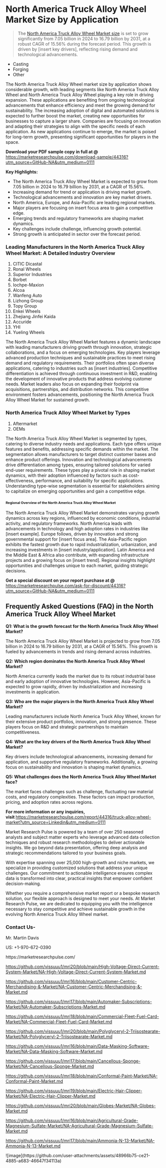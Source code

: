 <h1>North America Truck Alloy Wheel Market&nbsp;Size by Application</h1><blockquote><p>The <a href="https://marketresearchpulse.com/download-sample/44316?utm_source=GitHub-NA&amp;utm_medium=0111">North America Truck Alloy Wheel Market size</a> is set to grow significantly from 7.05 billion in 2024 to 16.79 billion by 2031, at a robust CAGR of 15.56% during the forecast period. This growth is driven by [insert key drivers], reflecting rising demand and technological advancements.</p></blockquote><ul><li>Casting<li> Forging<li> Other</li></ul><p>The North America Truck Alloy Wheel market size by application shows considerable growth, with leading segments like North America Truck Alloy Wheel and North America Truck Alloy Wheel playing a key role in driving expansion. These applications are benefiting from ongoing technological advancements that enhance efficiency and meet the growing demand for sustainability. The increasing adoption of digital and automated solutions is expected to further boost the market, creating new opportunities for businesses to capture a larger share. Companies are focusing on innovation and adapting their strategies to align with the specific needs of each application. As new applications continue to emerge, the market is poised for long-term growth, presenting significant opportunities for players in the space.</p><p><strong>Download your PDF sample copy in full at @ </strong><a href="https://marketresearchpulse.com/download-sample/44316?utm_source=GitHub-NA&amp;utm_medium=0111">https://marketresearchpulse.com/download-sample/44316?utm_source=GitHub-NA&amp;utm_medium=0111</a></p><p><strong>Key Highlights: </strong></p><ul><li>The North America Truck Alloy Wheel Market is expected to grow from 7.05 billion in 2024 to 16.79 billion by 2031, at a CAGR of 15.56%.</li><li>Increasing demand for trend or application is driving market growth.</li><li>Technological advancements and innovation are key market drivers.</li><li>North America, Europe, and Asia-Pacific are leading regional markets.</li><li>Major players are focusing on insert focus area to gain a competitive edge.</li><li>Emerging trends and regulatory frameworks are shaping market dynamics.</li><li>Key challenges include challenge, influencing growth potential.</li><li>Strong growth is anticipated in sector over the forecast period.</li></ul><h3>Leading Manufacturers in the North America Truck Alloy Wheel Market: A Detailed Industry Overview</h3><ol><li>CITIC Dicastal</li><li>Ronal Wheels</li><li>Superior Industries</li><li>Borbet</li><li>Iochpe-Maxion</li><li>Alcoa</li><li>Wanfeng Auto</li><li>Lizhong Group</li><li>Topy Group</li><li>Enkei Wheels</li><li>Zhejiang Jinfei Kaida</li><li>Accuride</li><li>YHI</li><li>Yueling Wheels</li></ol><div class="flex max-w-full flex-col flex-grow"><div class="min-h-8 text-message flex w-full flex-col items-end gap-2 whitespace-normal break-words [.text-message+&amp;]:mt-5" dir="auto" data-message-author-role="assistant" data-message-id="fd8432e4-4910-450d-b182-61b7bfb0a01f" data-message-model-slug="gpt-4o"><div class="flex w-full flex-col gap-1 empty:hidden first:pt-[3px]"><div class="markdown prose w-full break-words dark:prose-invert light"><p>The North America Truck Alloy Wheel Market features a dynamic landscape with leading manufacturers driving growth through innovation, strategic collaborations, and a focus on emerging technologies. Key players leverage advanced production techniques and sustainable practices to meet rising demand and regulatory requirements. Their portfolios often span diverse applications, catering to industries such as [insert industries]. Competitive differentiation is achieved through continuous investment in R&amp;D, enabling the development of innovative products that address evolving customer needs. Market leaders also focus on expanding their footprint via acquisitions, partnerships, and distribution networks. This competitive environment fosters advancements, positioning the North America Truck Alloy Wheel Market for sustained growth.</p></div></div></div></div><h3>North America Truck Alloy Wheel Market by Types</h3><ol><li>Aftermarket<li> OEMs</li></ol><div class="flex max-w-full flex-col flex-grow"><div class="min-h-8 text-message flex w-full flex-col items-end gap-2 whitespace-normal break-words [.text-message+&amp;]:mt-5" dir="auto" data-message-author-role="assistant" data-message-id="084470be-0bb7-4664-bddf-5156b4f41249" data-message-model-slug="gpt-4o-mini"><div class="flex w-full flex-col gap-1 empty:hidden first:pt-[3px]"><div class="markdown prose w-full break-words dark:prose-invert light"><p>The North America Truck Alloy Wheel Market is segmented by types, catering to diverse industry needs and applications. Each type offers unique features and benefits, addressing specific demands within the market. The segmentation allows manufacturers to target distinct customer bases and enhance product offerings. Innovation and technological advancements drive differentiation among types, ensuring tailored solutions for varied end-user requirements. These types play a pivotal role in shaping market dynamics, with their adoption influenced by factors such as cost-effectiveness, performance, and suitability for specific applications. Understanding type-wise segmentation is essential for stakeholders aiming to capitalize on emerging opportunities and gain a competitive edge.</p></div></div></div></div><h3><span style="font-size: 11px;">Regional Overview of the North America Truck Alloy Wheel Market</span></h3><div class="flex max-w-full flex-col flex-grow"><div class="min-h-8 text-message flex w-full flex-col items-end gap-2 whitespace-normal break-words [.text-message+&amp;]:mt-5" dir="auto" data-message-author-role="assistant" data-message-id="e9038762-ce64-4e30-91c9-9bd413514231" data-message-model-slug="gpt-4o-mini"><div class="flex w-full flex-col gap-1 empty:hidden first:pt-[3px]"><div class="markdown prose w-full break-words dark:prose-invert light"><p>The North America Truck Alloy Wheel Market demonstrates varying growth dynamics across key regions, influenced by economic conditions, industrial activity, and regulatory frameworks. North America leads with advancements in technology and high adoption rates in industries like [insert example]. Europe follows, driven by innovation and strong governmental support for [insert focus area]. The Asia-Pacific region exhibits the fastest growth due to rapid industrialization, urbanization, and increasing investments in [insert industry/application]. Latin America and the Middle East &amp; Africa also contribute, with expanding infrastructure projects and a growing focus on [insert trend]. Regional insights highlight opportunities and challenges unique to each market, guiding strategic decisions.</p></div></div></div></div><p><strong>Get a special discount on your report purchase at @ </strong><a href="https://marketresearchpulse.com/ask-for-discount/44316?utm_source=GitHub-NA&amp;utm_medium=0111">https://marketresearchpulse.com/ask-for-discount/44316?utm_source=GitHub-NA&amp;utm_medium=0111</a></p><h2>Frequently Asked Questions (FAQ) in the North America Truck Alloy Wheel Market</h2><p><strong>Q1: What is the growth forecast for the North America Truck Alloy Wheel Market?</strong></p><p>The North America Truck Alloy Wheel Market is projected to grow from 7.05 billion in 2024 to 16.79 billion by 2031, at a CAGR of 15.56%. This growth is fueled by advancements in trends and rising demand across industries.</p><p><strong>Q2: Which region dominates the North America Truck Alloy Wheel Market?</strong></p><p>North America currently leads the market due to its robust industrial base and early adoption of innovative technologies. However, Asia-Pacific is expected to grow rapidly, driven by industrialization and increasing investments in application.</p><p><strong>Q3: Who are the major players in the North America Truck Alloy Wheel Market?</strong></p><p>Leading manufacturers include North America Truck Alloy Wheel, known for their extensive product portfolios, innovation, and strong presence. These players focus on R&amp;D and strategic partnerships to maintain competitiveness.</p><p><strong>Q4: What are the key drivers of the North America Truck Alloy Wheel Market?</strong></p><p>Key drivers include technological advancements, increasing demand for application, and supportive regulatory frameworks. Additionally, a growing focus on sustainability and innovation is shaping market dynamics.</p><p><strong>Q5: What challenges does the North America Truck Alloy Wheel Market face?</strong></p><p>The market faces challenges such as challenge, fluctuating raw material costs, and regulatory complexities. These factors can impact production, pricing, and adoption rates across regions.</p><p><strong>For more information or any inquiries, visit&nbsp;</strong><a href="https://marketresearchpulse.com/report/44316/truck-alloy-wheel-market?utm_source=Linkedin&utm_medium=0111">https://marketresearchpulse.com/report/44316/truck-alloy-wheel-market?utm_source=Linkedin&utm_medium=0111</a></p><p>Market Research Pulse is powered by a team of over 250 seasoned analysts and subject matter experts who leverage advanced data collection techniques and robust research methodologies to deliver actionable insights. We go beyond data presentation, offering deep analysis and strategic recommendations tailored to your business goals.</p><p>With expertise spanning over 25,000 high-growth and niche markets, we specialize in providing customized solutions that address your unique challenges. Our commitment to actionable intelligence ensures complex data is transformed into clear, practical insights that empower confident decision-making.</p><p>Whether you require a comprehensive market report or a bespoke research solution, our flexible approach is designed to meet your needs. At Market Research Pulse, we are dedicated to equipping you with the intelligence necessary to stay competitive and achieve sustainable growth in the evolving North America Truck Alloy Wheel market.</p><h3><strong>Contact Us-</strong></h3><p>Mr. Martin Davis</p><p>US: +1-970-672-0390</p><p>https://marketresearchpulse.com/</p><p><a href="https://github.com/vissuuu1/mri20/blob/main/High-Voltage-Direct-Current-System-Market/NA-High-Voltage-Direct-Current-System-Market.md">https://github.com/vissuuu1/mri20/blob/main/High-Voltage-Direct-Current-System-Market/NA-High-Voltage-Direct-Current-System-Market.md</a></p><p><a href="https://github.com/vissuuu1/mri16/blob/main/Customer-Centric-Merchandising-&-Market/NA-Customer-Centric-Merchandising-&-Market.md">https://github.com/vissuuu1/mri16/blob/main/Customer-Centric-Merchandising-&-Market/NA-Customer-Centric-Merchandising-&-Market.md</a></p><p><a href="https://github.com/vissuuu1/mri17/blob/main/Automaker-Subscriptions-Market/NA-Automaker-Subscriptions-Market.md">https://github.com/vissuuu1/mri17/blob/main/Automaker-Subscriptions-Market/NA-Automaker-Subscriptions-Market.md</a></p><p><a href="https://github.com/vissuuu1/mri18/blob/main/Commercial-Fleet-Fuel-Card-Market/NA-Commercial-Fleet-Fuel-Card-Market.md">https://github.com/vissuuu1/mri18/blob/main/Commercial-Fleet-Fuel-Card-Market/NA-Commercial-Fleet-Fuel-Card-Market.md</a></p><p><a href="https://github.com/vissuuu1/mri20/blob/main/Polyglyceryl-2-Triisostearate-Market/NA-Polyglyceryl-2-Triisostearate-Market.md">https://github.com/vissuuu1/mri20/blob/main/Polyglyceryl-2-Triisostearate-Market/NA-Polyglyceryl-2-Triisostearate-Market.md</a></p><p><a href="https://github.com/vissuuu1/mri16/blob/main/Data-Masking-Software-Market/NA-Data-Masking-Software-Market.md">https://github.com/vissuuu1/mri16/blob/main/Data-Masking-Software-Market/NA-Data-Masking-Software-Market.md</a></p><p><a href="https://github.com/vissuuu1/mri17/blob/main/Cancellous-Sponge-Market/NA-Cancellous-Sponge-Market.md">https://github.com/vissuuu1/mri17/blob/main/Cancellous-Sponge-Market/NA-Cancellous-Sponge-Market.md</a></p><p><a href="https://github.com/vissuuu1/mri18/blob/main/Conformal-Paint-Market/NA-Conformal-Paint-Market.md">https://github.com/vissuuu1/mri18/blob/main/Conformal-Paint-Market/NA-Conformal-Paint-Market.md</a></p><p><a href="https://github.com/vissuuu1/mri19/blob/main/Electric-Hair-Clipper-Market/NA-Electric-Hair-Clipper-Market.md">https://github.com/vissuuu1/mri19/blob/main/Electric-Hair-Clipper-Market/NA-Electric-Hair-Clipper-Market.md</a></p><p><a href="https://github.com/vissuuu1/mri20/blob/main/Globes-Market/NA-Globes-Market.md">https://github.com/vissuuu1/mri20/blob/main/Globes-Market/NA-Globes-Market.md</a></p><p><a href="https://github.com/vissuuu1/mri16/blob/main/Agricultural-Grade-Magnesium-Sulfate-Market/NA-Agricultural-Grade-Magnesium-Sulfate-Market.md">https://github.com/vissuuu1/mri16/blob/main/Agricultural-Grade-Magnesium-Sulfate-Market/NA-Agricultural-Grade-Magnesium-Sulfate-Market.md</a></p><p><a href="https://github.com/vissuuu1/mri17/blob/main/Ammonia-N-13-Market/NA-Ammonia-N-13-Market.md">https://github.com/vissuuu1/mri17/blob/main/Ammonia-N-13-Market/NA-Ammonia-N-13-Market.md</a></p>
![image](https://github.com/user-attachments/assets/48966b75-ce21-4885-a683-46647f34113a)
